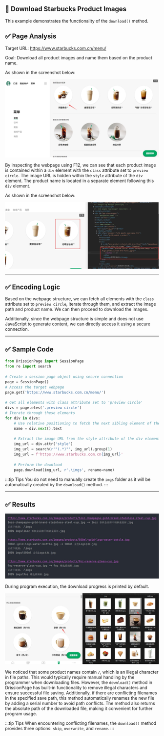 🌠 Download Starbucks Product Images
---

This example demonstrates the functionality of the `download()` method.

## ✅️️ Page Analysis

Target URL: https://www.starbucks.com.cn/menu/

Goal: Download all product images and name them based on the product name.

As shown in the screenshot below:

![](../imgs/sb1.jpg)

By inspecting the webpage using F12, we can see that each product image is contained within a `div` element with the `class` attribute set to `preview circle`. The image URL is hidden within the `style` attribute of the `div` element. The product name is located in a separate element following this `div` element.

As shown in the screenshot below:

![](../imgs/sb2.jpg)

---

## ✅️️ Encoding Logic

Based on the webpage structure, we can fetch all elements with the `class` attribute set to `preview circle`, iterate through them, and extract the image path and product name. We can then proceed to download the images.

Additionally, since the webpage structure is simple and does not use JavaScript to generate content, we can directly access it using a secure connection.

---

## ✅️️ Sample Code

```python
from DrissionPage import SessionPage
from re import search

# Create a session page object using secure connection
page = SessionPage()
# Access the target webpage
page.get('https://www.starbucks.com.cn/menu/')

# Get all elements with class attribute set to 'preview circle'
divs = page.eles('.preview circle')
# Iterate through these elements
for div in divs:
    # Use relative positioning to fetch the next sibling element of the current div element and retrieve its text
    name = div.next().text

    # Extract the image URL from the style attribute of the div element and concatenate it
    img_url = div.attr('style')
    img_url = search(r'"(.*)"', img_url).group(1)
    img_url = f'https://www.starbucks.com.cn{img_url}'

    # Perform the download
    page.download(img_url, r'.\imgs', rename=name)
```

:::tip Tips
    You do not need to manually create the `imgs` folder as it will be automatically created by the `download()` method.
:::

---

## ✅️️ Results

![](../imgs/sb3.jpg)

During program execution, the download progress is printed by default.

![](../imgs/sb4.jpg)

We noticed that some product names contain `/`, which is an illegal character in file paths. This would typically require manual handling by the programmer when downloading files. However, the `download()` method in DrissionPage has built-in functionality to remove illegal characters and ensure successful file saving. Additionally, if there are conflicting filenames in the specified save path, this method automatically renames the new file by adding a serial number to avoid path conflicts. The method also returns the absolute path of the downloaded file, making it convenient for further program usage.

:::tip Tips
    When encountering conflicting filenames, the `download()` method provides three options: `skip`, `overwrite`, and `rename`.
:::

